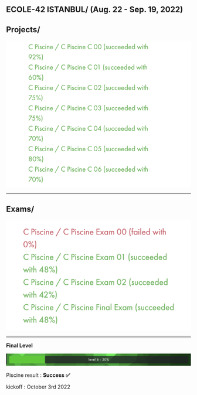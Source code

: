 ECOLE-42 ISTANBUL/
(Aug. 22 - Sep. 19, 2022)
-----------------------
<h2>Projects/</h2>

![p](SS/pro.png)

--------------------
<h2>Exams/</h2>

![exam](SS/exam.png)

-----------------------
**Final Level**  

![level](SS/level.png)

Piscine result : **Success** **✅**

kickoff : October 3rd 2022 
